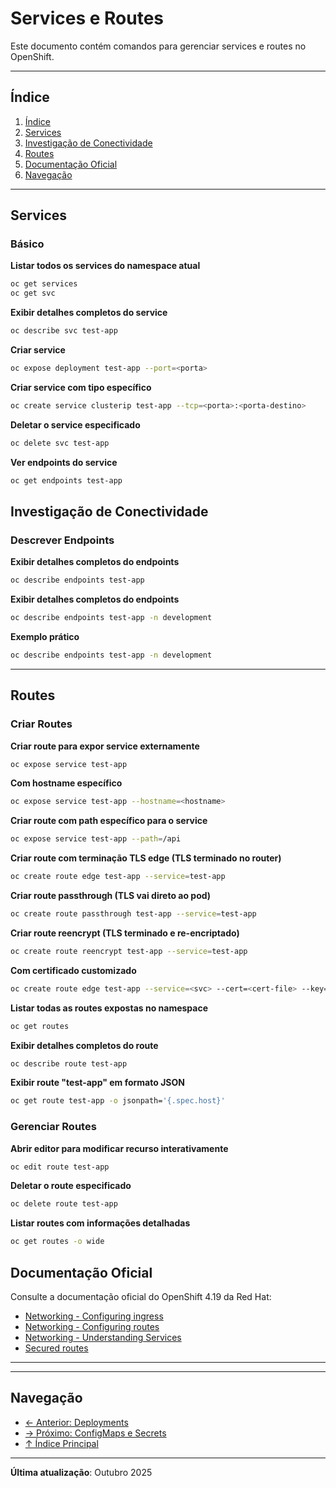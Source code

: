 # Services e Routes

Este documento contém comandos para gerenciar services e routes no OpenShift.

---

## Índice

1. [Índice](#índice)
2. [Services](#services)
3. [Investigação de Conectividade](#investigação-de-conectividade)
4. [Routes](#routes)
5. [Documentação Oficial](#documentação-oficial)
6. [Navegação](#navegação)
---

## Services

### Básico
**Listar todos os services do namespace atual**

```bash
oc get services
oc get svc
```

**Exibir detalhes completos do service**


```bash
oc describe svc test-app
```

**Criar service**

```bash ignore-test
oc expose deployment test-app --port=<porta>
```

**Criar service com tipo específico**

```bash ignore-test
oc create service clusterip test-app --tcp=<porta>:<porta-destino>
```

**Deletar o service especificado**


```bash ignore-test
oc delete svc test-app
```

**Ver endpoints do service**


```bash
oc get endpoints test-app
```

## Investigação de Conectividade


### Descrever Endpoints
**Exibir detalhes completos do endpoints**


```bash
oc describe endpoints test-app
```

**Exibir detalhes completos do endpoints**


```bash
oc describe endpoints test-app -n development
```

**Exemplo prático**


```bash
oc describe endpoints test-app -n development
```

---

## Routes

### Criar Routes
**Criar route para expor service externamente**


```bash ignore-test
oc expose service test-app
```

**Com hostname específico**

```bash ignore-test
oc expose service test-app --hostname=<hostname>
```

**Criar route com path específico para o service**


```bash ignore-test
oc expose service test-app --path=/api
```

**Criar route com terminação TLS edge (TLS terminado no router)**


```bash ignore-test
oc create route edge test-app --service=test-app
```

**Criar route passthrough (TLS vai direto ao pod)**


```bash ignore-test
oc create route passthrough test-app --service=test-app
```

**Criar route reencrypt (TLS terminado e re-encriptado)**


```bash ignore-test
oc create route reencrypt test-app --service=test-app
```

**Com certificado customizado**

```bash ignore-test
oc create route edge test-app --service=<svc> --cert=<cert-file> --key=<key-file>
```

**Listar todas as routes expostas no namespace**

```bash
oc get routes
```

**Exibir detalhes completos do route**


```bash
oc describe route test-app
```

**Exibir route "test-app" em formato JSON**


```bash
oc get route test-app -o jsonpath='{.spec.host}'
```

### Gerenciar Routes
**Abrir editor para modificar recurso interativamente**


```bash ignore-test
oc edit route test-app
```

**Deletar o route especificado**


```bash ignore-test
oc delete route test-app
```

**Listar routes com informações detalhadas**

```bash
oc get routes -o wide
```

## Documentação Oficial

Consulte a documentação oficial do OpenShift 4.19 da Red Hat:

- <a href="https://docs.redhat.com/en/documentation/openshift_container_platform/4.19/html/networking/configuring-ingress">Networking - Configuring ingress</a>
- <a href="https://docs.redhat.com/en/documentation/openshift_container_platform/4.19/html/networking/configuring-routes">Networking - Configuring routes</a>
- <a href="https://docs.redhat.com/en/documentation/openshift_container_platform/4.19/html/networking/understanding-networking">Networking - Understanding Services</a>
- <a href="https://docs.redhat.com/en/documentation/openshift_container_platform/4.19/html/networking/configuring-routes#nw-ingress-creating-a-route-via-an-ingress_route-configuration">Secured routes</a>
---

---

## Navegação

- [← Anterior: Deployments](05-deployments-scaling.md)
- [→ Próximo: ConfigMaps e Secrets](07-configmaps-secrets.md)
- [↑ Índice Principal](README.md)

---

**Última atualização**: Outubro 2025
